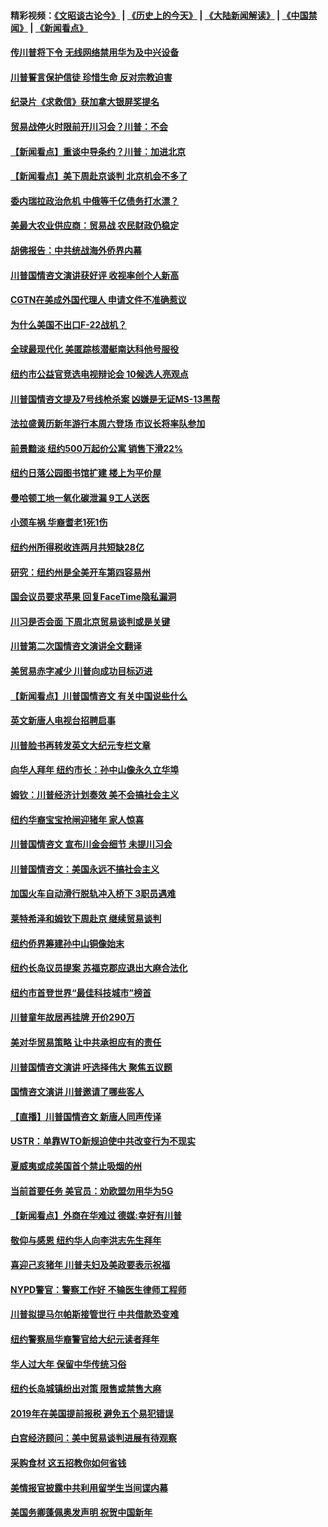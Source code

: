 #### 精彩视频：[《文昭谈古论今》](http://45.32.25.56/wenzhao) | [《历史上的今天》](http://45.32.25.56/today-in-history) | [《大陆新闻解读》](http://45.32.25.56/ntdtv-comedy) | [《中国禁闻》](http://45.32.25.56/ntdtv-news) | [《新闻看点》](http://45.32.25.56/news-insight) 

 #### [传川普将下令 无线网络禁用华为及中兴设备](../pages/nsc412/n11031804.md?t=02080631) 

#### [川普誓言保护信徒 珍惜生命 反对宗教迫害](../pages/nsc412/n11031507.md?t=02080631) 

#### [纪录片《求救信》获加拿大银屏奖提名](../pages/nsc412/n11031336.md?t=02080631) 

#### [贸易战停火时限前开川习会？川普：不会](../pages/nsc412/n11031036.md?t=02080631) 

#### [【新闻看点】重谈中导条约？川普：加进北京](../pages/nsc412/n11031006.md?t=02080631) 

#### [【新闻看点】美下周赴京谈判 北京机会不多了](../pages/nsc412/n11030801.md?t=02080631) 

#### [委内瑞拉政治危机 中俄等千亿债务打水漂？](../pages/nsc412/n11030947.md?t=02080631) 

#### [美最大农业供应商：贸易战 农民财政仍稳定](../pages/nsc412/n11031011.md?t=02080631) 

#### [胡佛报告：中共统战海外侨界内幕](../pages/nsc412/n11030735.md?t=02080631) 

#### [川普国情咨文演讲获好评 收视率创个人新高](../pages/nsc412/n11029891.md?t=02080631) 

#### [CGTN在美成外国代理人 申请文件不准确惹议](../pages/nsc412/n11028976.md?t=02080631) 

#### [为什么美国不出口F-22战机？](../pages/nsc412/n11030207.md?t=02080631) 

#### [全球最现代化 美匿踪核潜艇南达科他号服役](../pages/nsc412/n11029826.md?t=02080631) 

#### [纽约市公益官竞选电视辩论会  10候选人亮观点](../pages/nsc412/n11029725.md?t=02080631) 

#### [川普国情咨文提及7号线枪杀案   凶嫌是无证MS-13黑帮](../pages/nsc412/n11029767.md?t=02080631) 

#### [法拉盛黄历新年游行本周六登场 市议长将率队参加](../pages/nsc412/n11029736.md?t=02080631) 

#### [前景黯淡 纽约500万起价公寓 销售下滑22%](../pages/nsc412/n11029779.md?t=02080631) 

#### [纽约日落公园图书馆扩建 楼上为平价屋](../pages/nsc412/n11029748.md?t=02080631) 

#### [曼哈顿工地一氧化碳泄漏 9工人送医](../pages/nsc412/n11029751.md?t=02080631) 

#### [小颈车祸 华裔耆老1死1伤](../pages/nsc412/n11029764.md?t=02080631) 

#### [纽约州所得税收连两月共短缺28亿](../pages/nsc412/n11029773.md?t=02080631) 

#### [研究：纽约州是全美开车第四容易州](../pages/nsc412/n11029776.md?t=02080631) 

#### [国会议员要求苹果 回复FaceTime隐私漏洞](../pages/nsc412/n11029731.md?t=02080631) 

#### [川习是否会面 下周北京贸易谈判或是关键](../pages/nsc412/n11029173.md?t=02080631) 

#### [川普第二次国情咨文演讲全文翻译](../pages/nsc412/n11029266.md?t=02080631) 

#### [美贸易赤字减少 川普向成功目标迈进](../pages/nsc412/n11028907.md?t=02080631) 

#### [【新闻看点】川普国情咨文 有关中国说些什么](../pages/nsc412/n11028748.md?t=02080631) 

#### [英文新唐人电视台招聘启事](../pages/nsc412/n11028817.md?t=02080631) 

#### [川普脸书再转发英文大纪元专栏文章](../pages/nsc412/n11028719.md?t=02080631) 

#### [向华人拜年 纽约市长：孙中山像永久立华埠](../pages/nsc412/n11027112.md?t=02080631) 

#### [姆钦：川普经济计划奏效 美不会搞社会主义](../pages/nsc412/n11028626.md?t=02080631) 

#### [纽约华裔宝宝抢闸迎猪年 家人惊喜](../pages/nsc412/n11027120.md?t=02080631) 

#### [川普国情咨文 宣布川金会细节 未提川习会](../pages/nsc412/n11027745.md?t=02080631) 

#### [川普国情咨文：美国永远不搞社会主义](../pages/nsc412/n11027086.md?t=02080631) 

#### [加国火车自动滑行脱轨冲入桥下 3职员遇难](../pages/nsc412/n11027459.md?t=02080631) 

#### [莱特希泽和姆钦下周赴京 继续贸易谈判](../pages/nsc412/n11026983.md?t=02080631) 

#### [纽约侨界筹建孙中山铜像始末](../pages/nsc412/n11027107.md?t=02080631) 

#### [纽约长岛议员提案 苏福克郡应退出大麻合法化](../pages/nsc412/n11027300.md?t=02080631) 

#### [纽约市首登世界“最佳科技城市”榜首](../pages/nsc412/n11027125.md?t=02080631) 

#### [川普童年故居再挂牌   开价290万](../pages/nsc412/n11027287.md?t=02080631) 

#### [美对华贸易策略 让中共承担应有的责任](../pages/nsc412/n11026533.md?t=02080631) 

#### [川普国情咨文演讲 吁选择伟大 聚焦五议题](../pages/nsc412/n11026232.md?t=02080631) 

#### [国情咨文演讲 川普邀请了哪些客人](../pages/nsc412/n11027007.md?t=02080631) 

#### [【直播】川普国情咨文 新唐人同声传译](../pages/nsc412/n11024217.md?t=02080631) 

#### [USTR：单靠WTO新规迫使中共改变行为不现实](../pages/nsc412/n11026504.md?t=02080631) 

#### [夏威夷或成美国首个禁止吸烟的州](../pages/nsc412/n11026434.md?t=02080631) 

#### [当前首要任务 美官员：劝欧盟勿用华为5G](../pages/nsc412/n11026496.md?t=02080631) 

#### [【新闻看点】外商在华难过 德媒:幸好有川普](../pages/nsc412/n11026253.md?t=02080631) 

#### [敬仰与感恩 纽约华人向李洪志先生拜年](../pages/nsc412/n11022605.md?t=02080631) 

#### [喜迎己亥猪年 川普夫妇及美政要表示祝福](../pages/nsc412/n11026157.md?t=02080631) 

#### [NYPD警官：警察工作好 不输医生律师工程师](../pages/nsc412/n11025353.md?t=02080631) 

#### [川普拟提马尔帕斯接管世行 中共借款恐变难](../pages/nsc412/n11025872.md?t=02080631) 

#### [纽约警察局华裔警官给大纪元读者拜年](../pages/nsc412/n11025375.md?t=02080631) 

#### [华人过大年 保留中华传统习俗](../pages/nsc412/n11025344.md?t=02080631) 

#### [纽约长岛城镇纷出对策 限售或禁售大麻](../pages/nsc412/n11025337.md?t=02080631) 

#### [2019年在美国提前报税 避免五个易犯错误](../pages/nsc412/n11024421.md?t=02080631) 

#### [白宫经济顾问：美中贸易谈判进展有待观察](../pages/nsc412/n11024700.md?t=02080631) 

#### [采购食材 这五招教你如何省钱](../pages/nsc412/n11024437.md?t=02080631) 

#### [美情报官披露中共利用留学生当间谍内幕](../pages/nsc412/n11024449.md?t=02080631) 

#### [美国务卿蓬佩奥发声明 祝贺中国新年](../pages/nsc412/n11024590.md?t=02080631) 

